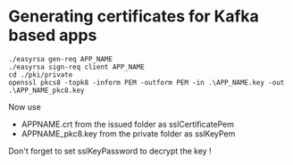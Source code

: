 # Generating certificates for Kafka based apps

```shell
./easyrsa gen-req APP_NAME
./easyrsa sign-req client APP_NAME
cd ./pki/private
openssl pkcs8 -topk8 -inform PEM -outform PEM -in .\APP_NAME.key -out .\APP_NAME_pkc8.key
```

Now use 
 - APPNAME.crt from the issued folder as sslCertificatePem
 - APPNAME_pkc8.key from the private folder as sslKeyPem

Don't forget to set sslKeyPassword to decrypt the key !